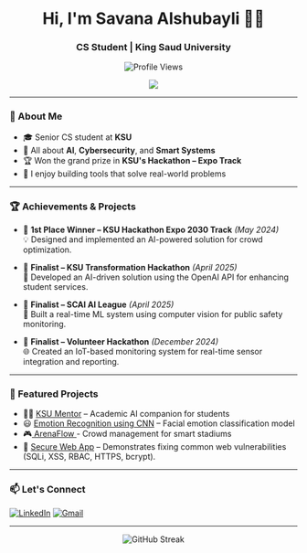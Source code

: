 <h1 align="center">Hi, I'm Savana Alshubayli 👩‍💻</h1>
<h3 align="center">CS Student | King Saud University</h3>
<p align="center">
  <img src="https://komarev.com/ghpvc/?username=Savana-Alshubayli&label=Profile%20Views&color=blueviolet" alt="Profile Views" />
</p>

<p align="center">
  <a href="https://skillicons.dev">
    <img src="https://skillicons.dev/icons?i=kali,py,anaconda,c,eclipse,figma,html,java,js,matlab,mysql,notion,php,swift,vscode" />
  </a>
</p>

---

### 💬 About Me
- 🎓 Senior CS student at **KSU**
- 🧠 All about **AI**, **Cybersecurity**, and **Smart Systems**
- 🏆 Won the grand prize in **KSU's Hackathon – Expo Track**
- 💬 I enjoy building tools that solve real-world problems

---
### 🏆 Achievements & Projects

- 🥇 **1st Place Winner – KSU Hackathon Expo 2030 Track** *(May 2024)*  
  💡 Designed and implemented an AI-powered solution for crowd optimization.

- 🥈 **Finalist – KSU Transformation Hackathon** *(April 2025)*  
  🤖 Developed an AI-driven solution using the OpenAI API for enhancing student services.

- 🥈 **Finalist – SCAI AI League** *(April 2025)*  
  🎯 Built a real-time ML system using computer vision for public safety monitoring.

- 🥈 **Finalist – Volunteer Hackathon** *(December 2024)*  
  🌐 Created an IoT-based monitoring system for real-time sensor integration and reporting.

---

### 🧠 Featured Projects

- 🧑‍🏫 [KSU Mentor](https://github.com/your-link) – Academic AI companion for students  
- 😃 [Emotion Recognition using CNN](https://github.com/your-link) – Facial emotion classification model  
- 🎮[ ArenaFlow ](https://github.com/your-link)- Crowd management for smart stadiums
- 🔐 [Secure Web App](https://github.com/your-link) – Demonstrates fixing common web vulnerabilities (SQLi, XSS, RBAC, HTTPS, bcrypt).

---

### 📫 Let's Connect

[![LinkedIn](https://img.shields.io/badge/-LinkedIn-0077B5?style=flat&logo=linkedin&logoColor=white)]([https://www.linkedin.com/in/your-link/](https://www.linkedin.com/in/savana-al-shubayli-b2a30621a/))
[![Gmail](https://img.shields.io/badge/-Gmail-D14836?style=flat&logo=gmail&logoColor=white)](savanaalshubayli@gmail.com )

---

<p align="center">
  <img src="https://github-readme-streak-stats.herokuapp.com/?user=Savana-Alshubayli&theme=tokyonight" alt="GitHub Streak" />
</p>


